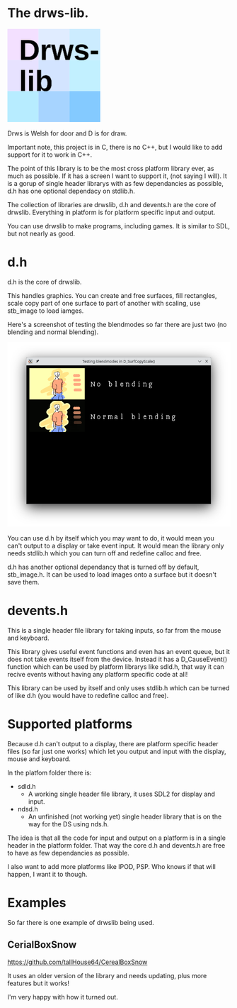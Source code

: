 

# The drws-lib.
<img src="https://raw.githubusercontent.com/tallHouse64/drws-lib/refs/heads/main/drws-lib.png" width="210" height="210" alt="The logo for the drws-lib library." />

Drws is Welsh for door and D is for draw.

Important note, this project is in C, there is no C++, but I would like to add support for it to work in C++.

The point of this library is to be the most cross platform library ever, as much as possible. If it has a screen I want to support it, (not saying I will). It is a gorup of single header librarys with as few dependancies as possible, d.h has one optional dependacy on stdlib.h.

The collection of libraries are drwslib, d.h and devents.h are the core of drwslib. Everything in platform is for platform specific input and output.

You can use drwslib to make programs, including games. It is similar to SDL, but not nearly as good.

# d.h
d.h is the core of drwslib.

This handles graphics. You can create and free surfaces, fill rectangles, scale copy part of one surface to part of another with scaling, use stb_image to load iamges.

Here's a screenshot of testing the blendmodes so far there are just two (no blending and normal blending).

<img src="https://raw.githubusercontent.com/tallHouse64/drws-lib/refs/heads/main/surfcopyscale-blendmode-test-screenshot.png" alt="A screenshot showing the supported blendmodes so far, no blending and normal blending."/>

You can use d.h by itself which you may want to do, it would mean you can't output to a display or take event input. It would mean the library only needs stdlib.h which you can turn off and redefine calloc and free.

d.h has another optional dependancy that is turned off by default, stb_image.h. It can be used to load images onto a surface but it doesn't save them.

# devents.h
This is a single header file library for taking inputs, so far from the mouse and keyboard.

This library gives useful event functions and even has an event queue, but it does not take events itself from the device. Instead it has a D_CauseEvent() function which can be used by platform librarys like sdld.h, that way it can recive events without having any platform specific code at all!

This library can be used by itself and only uses stdlib.h which can be turned of like d.h (you would have to redefine calloc and free).

# Supported platforms
Because d.h can't output to a display, there are platform specific header files (so far just one works) which let you output and input with the display, mouse and keyboard.

In the platfom folder there is:
- sdld.h
  - A working single header file library, it uses SDL2 for display and input.
- ndsd.h
  - An unfinished (not working yet) single header library that is on the way for the DS using nds.h.

The idea is that all the code for input and output on a platform is in a single header in the platform folder. That way the core d.h and devents.h are free to have as few dependancies as possible.

I also want to add more platforms like IPOD, PSP. Who knows if that will happen, I want it to though.

# Examples
So far there is one example of drwslib being used.
## CerialBoxSnow
https://github.com/tallHouse64/CerealBoxSnow

It uses an older version of the library and needs updating, plus more features but it works! 

I'm very happy with how it turned out.

